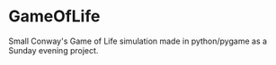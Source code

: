 # GameOfLife
Small Conway's Game of Life simulation made in python/pygame as a Sunday evening project.

